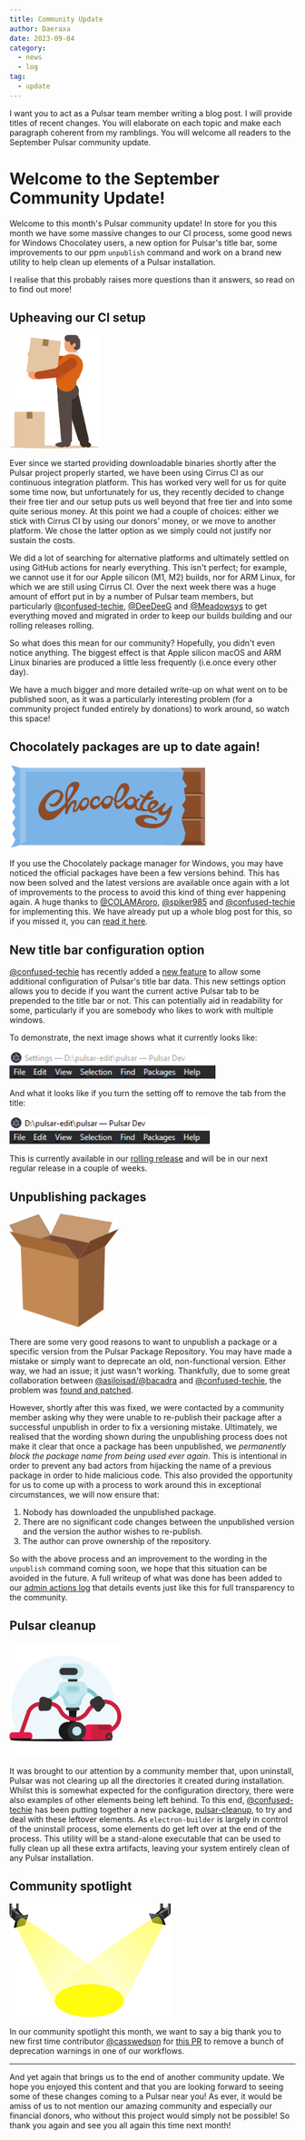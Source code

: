 ```yaml
---
title: Community Update
author: Daeraxa
date: 2023-09-04
category:
  - news
  - log
tag:
  - update
---
```


I want you to act as a Pulsar team member writing a blog post. I will provide titles of recent changes. You will elaborate on each topic and make each paragraph coherent from my ramblings. You will welcome all readers to the September Pulsar community update.

<!-- more -->

# Welcome to the September Community Update!

Welcome to this month's Pulsar community update! In store for you this month we have some massive changes to our CI process, some good news for Windows Chocolatey users, a new option for Pulsar's title bar, some improvements to our ppm `unpublish` command and work on a brand new utility to help clean up elements of a Pulsar installation.

I realise that this probably raises more questions than it answers, so read on to find out more!

## Upheaving our CI setup

<img src="/assets/moving.png" height="200" />

Ever since we started providing downloadable binaries shortly after the Pulsar project properly started, we have been using Cirrus CI as our continuous integration platform. This has worked very well for us for quite some time now, but unfortunately for us, they recently decided to change their free tier and our setup puts us well beyond that free tier and into some quite serious money. At this point we had a couple of choices: either we stick with Cirrus CI by using our donors' money, or we move to another platform. We chose the latter option as we simply could not justify nor sustain the costs.

We did a lot of searching for alternative platforms and ultimately settled on using GitHub actions for nearly everything. This isn't perfect; for example, we cannot use it for our Apple silicon (M1, M2) builds, nor for ARM Linux, for which we are still using Cirrus CI. Over the next week there was a huge amount of effort put in by a number of Pulsar team members, but particularly [@confused-techie], [@DeeDeeG] and [@Meadowsys] to get everything moved and migrated in order to keep our builds building and our rolling releases rolling.

So what does this mean for our community? Hopefully, you didn't even notice anything. The biggest effect is that Apple silicon macOS and ARM Linux binaries are produced a little less frequently (i.e.once every other day).

We have a much bigger and more detailed write-up on what went on to be published soon, as it was a particularly interesting problem (for a community project funded entirely by donations) to work around, so watch this space!

## Chocolately packages are up to date again!

<img src="/assets/chocolatey.png" height="150" />

If you use the Chocolately package manager for Windows, you may have noticed the official packages have been a few versions behind. This has now been solved and the latest versions are available once again with a lot of improvements to the process to avoid this kind of thing ever happening again. A huge thanks to [@COLAMAroro], [@spiker985] and [@confused-techie] for implementing this. We have already put up a whole blog post for this, so if you missed it, you can [read it here](https://pulsar-edit.dev/blog/20230825-Daeraxa-ChocolateyUpdate.html).

## New title bar configuration option

[@confused-techie] has recently added a [new feature](https://github.com/pulsar-edit/pulsar/pull/671) to allow some additional configuration of Pulsar's title bar data. This new settings option allows you to decide if you want the current active Pulsar tab to be prepended to the title bar or not. This can potentially aid in readability for some, particularly if you are somebody who likes to work with multiple windows.

To demonstrate, the next image shows what it currently looks like:

<img src="/assets/title-bar-tab.png" height="50" />

And what it looks like if you turn the setting off to remove the tab from the title:

<img src="/assets/title-bar-no-tab.png" height="50" />

This is currently available in our [rolling release](https://pulsar-edit.dev/download.html#rolling-release) and will be in our next regular release in a couple of weeks.

## Unpublishing packages

<img src="/assets/package.png" height=200>

There are some very good reasons to want to unpublish a package or a specific version from the Pulsar Package Repository. You may have made a mistake or simply want to deprecate an old, non-functional version. Either way, we had an issue; it just wasn't working. Thankfully, due to some great collaboration between [@asiloisad/@bacadra] and [@confused-techie], the problem was [found and patched](https://github.com/pulsar-edit/package-backend/pull/195).

However, shortly after this was fixed, we were contacted by a community member asking why they were unable to re-publish their package after a successful unpublish in order to fix a versioning mistake. Ultimately, we realised that the wording shown during the unpublishing process does not make it clear that once a package has been unpublished, we *permanently block the package name from being used ever again*. This is intentional in order to prevent any bad actors from hijacking the name of a previous package in order to hide malicious code. This also provided the opportunity for us to come up with a process to work around this in exceptional circumstances, we will now ensure that:

1. Nobody has downloaded the unpublished package.
2. There are no significant code changes between the unpublished version and the version the author wishes to re-publish.
3. The author can prove ownership of the repository.

So with the above process and an improvement to the wording in the `unpublish` command coming soon, we hope that this situation can be avoided in the future. A full writeup of what was done has been added to our [admin actions log](https://github.com/pulsar-edit/package-backend/pull/198) that details events just like this for full transparency to the community.

## Pulsar cleanup

<img src="/assets/cleaning.png" height=200>

It was brought to our attention by a community member that, upon uninstall, Pulsar was not clearing up all the directories it created during installation. Whilst this is somewhat expected for the configuration directory, there were also examples of other elements being left behind. To this end, [@confused-techie] has been putting together a new package, [pulsar-cleanup](https://github.com/pulsar-edit/pulsar-cleanup), to try and deal with these leftover elements. As `electron-builder` is largely in control of the uninstall process, some elements do get left over at the end of the process. This utility will be a stand-alone executable that can be used to fully clean up all these extra artifacts, leaving your system entirely clean of any Pulsar installation.

## Community spotlight

<img src="/assets/spotlight.png" height=200>

In our community spotlight this month, we want to say a big thank you to new first time contributor [@casswedson] for [this PR](https://github.com/pulsar-edit/pulsar/pull/678) to remove a bunch of deprecation warnings in one of our workflows.

***

And yet again that brings us to the end of another community update. We hope you enjoyed this content and that you are looking forward to seeing some of these changes coming to a Pulsar near you! As ever, it would be amiss of us to not mention our amazing community and especially our financial donors, who without this project would simply not be possible! So thank you again and see you all again this time next month!

[@maurício szabo]: https://github.com/mauricioszabo
[@confused-techie]: https://github.com/confused-Techie
[@spiker985]: https://github.com/spiker985
[@meadowsys]: https://github.com/Meadowsys
[@kaosine]: https://github.com/kaosine
[@savetheclocktower]: https://github.com/savetheclocktower
[@deedeeg]: https://github.com/DeeDeeG

[@colamaroro]: https://github.com/COLAMAroro
[@asiloisad/@bacadra]: https://github.com/bacadra/
[@casswedson]: https://github.com/casswedson
